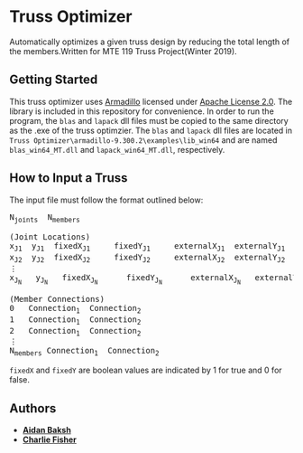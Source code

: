 # Truss Optimizer

Automatically optimizes a given truss design by reducing the total length of the members.Written for MTE 119 Truss Project(Winter 2019).

## Getting Started

This truss optimizer uses [Armadillo](http://arma.sourceforge.net/docs.html) licensed under [Apache License 2.0](http://arma.sourceforge.net/license.html). The library is included in this repository for convenience. In order to run the program, the ```blas``` and ```lapack``` dll files must be copied to the same directory as the .exe of the truss optimzier. The ```blas``` and ```lapack``` dll files are located in ```Truss Optimizer\armadillo-9.300.2\examples\lib_win64``` and are named ```blas_win64_MT.dll``` and ```lapack_win64_MT.dll```, respectively.

## How to Input a Truss

The input file must follow the format outlined below: 
<pre>
N<sub>joints</sub>	N<sub>members</sub>  
  
(Joint Locations)  
x<sub>J1</sub>	y<sub>J1</sub>	fixedX<sub>J1</sub> 	fixedY<sub>J1</sub> 	externalX<sub>J1</sub>	externalY<sub>J1</sub>  
x<sub>J2</sub>	y<sub>J2</sub>	fixedX<sub>J2</sub> 	fixedY<sub>J2</sub> 	externalX<sub>J2</sub>	externalY<sub>J2</sub>  
&#8942  
x<sub>J<sub>N</sub></sub>	y<sub>J<sub>N</sub></sub>	fixedX<sub>J<sub>N</sub></sub>		fixedY<sub>J<sub>N</sub></sub>		externalX<sub>J<sub>N</sub></sub>	externalY<sub>J<sub>N</sub></sub>  
  
(Member Connections)  
0	Connection<sub>1</sub>	Connection<sub>2</sub>  
1	Connection<sub>1</sub>	Connection<sub>2</sub>  
2	Connection<sub>1</sub>	Connection<sub>2</sub>  
&#8942  
N<sub>members</sub>	Connection<sub>1</sub>	Connection<sub>2</sub>
</pre> 
  
```fixedX``` and ```fixedY``` are boolean values are indicated by 1 for true and 0 for false.


## Authors

* **[Aidan Baksh](https://github.com/aidanbaksh)**
* **[Charlie Fisher](https://github.com/charliefisher)**